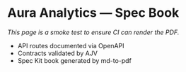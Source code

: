 # Aura Analytics — Spec Book

*This page is a smoke test to ensure CI can render the PDF.*

- API routes documented via OpenAPI
- Contracts validated by AJV
- Spec Kit book generated by md-to-pdf

